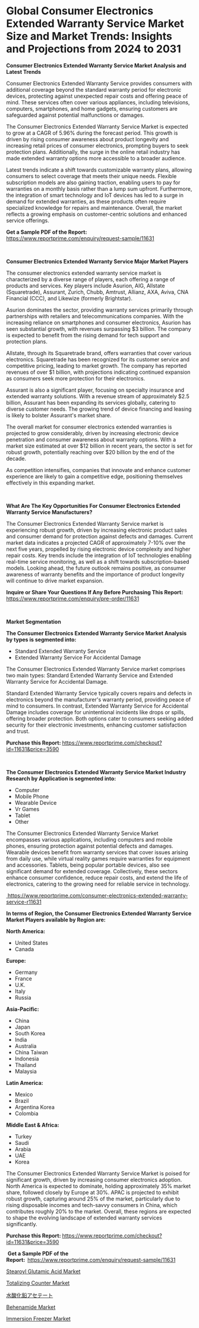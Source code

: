 <p><h1>Global Consumer Electronics Extended Warranty Service Market Size and Market Trends: Insights and Projections from 2024 to 2031</h1></p><p><strong>Consumer Electronics Extended Warranty Service Market Analysis and Latest Trends</strong></p>
<p><p>Consumer Electronics Extended Warranty Service provides consumers with additional coverage beyond the standard warranty period for electronic devices, protecting against unexpected repair costs and offering peace of mind. These services often cover various appliances, including televisions, computers, smartphones, and home gadgets, ensuring customers are safeguarded against potential malfunctions or damages.</p><p>The Consumer Electronics Extended Warranty Service Market is expected to grow at a CAGR of 5.96% during the forecast period. This growth is driven by rising consumer awareness about product longevity and increasing retail prices of consumer electronics, prompting buyers to seek protection plans. Additionally, the surge in the online retail industry has made extended warranty options more accessible to a broader audience. </p><p>Latest trends indicate a shift towards customizable warranty plans, allowing consumers to select coverage that meets their unique needs. Flexible subscription models are also gaining traction, enabling users to pay for warranties on a monthly basis rather than a lump sum upfront. Furthermore, the integration of smart technology and IoT devices has led to a surge in demand for extended warranties, as these products often require specialized knowledge for repairs and maintenance. Overall, the market reflects a growing emphasis on customer-centric solutions and enhanced service offerings.</p></p>
<p><strong>Get a Sample PDF of the Report:&nbsp;</strong> <a href="https://www.reportprime.com/enquiry/request-sample/11631">https://www.reportprime.com/enquiry/request-sample/11631</a></p>
<p>&nbsp;</p>
<p><strong>Consumer Electronics Extended Warranty Service Major Market Players</strong></p>
<p><p>The consumer electronics extended warranty service market is characterized by a diverse range of players, each offering a range of products and services. Key players include Asurion, AIG, Allstate (Squaretrade), Assurant, Zurich, Chubb, Amtrust, Allianz, AXA, Aviva, CNA Financial (CCC), and Likewize (formerly Brightstar). </p><p>Asurion dominates the sector, providing warranty services primarily through partnerships with retailers and telecommunications companies. With the increasing reliance on smartphones and consumer electronics, Asurion has seen substantial growth, with revenues surpassing $3 billion. The company is expected to benefit from the rising demand for tech support and protection plans.</p><p>Allstate, through its Squaretrade brand, offers warranties that cover various electronics. Squaretrade has been recognized for its customer service and competitive pricing, leading to market growth. The company has reported revenues of over $1 billion, with projections indicating continued expansion as consumers seek more protection for their electronics.</p><p>Assurant is also a significant player, focusing on specialty insurance and extended warranty solutions. With a revenue stream of approximately $2.5 billion, Assurant has been expanding its services globally, catering to diverse customer needs. The growing trend of device financing and leasing is likely to bolster Assurant's market share.</p><p>The overall market for consumer electronics extended warranties is projected to grow considerably, driven by increasing electronic device penetration and consumer awareness about warranty options. With a market size estimated at over $12 billion in recent years, the sector is set for robust growth, potentially reaching over $20 billion by the end of the decade. </p><p>As competition intensifies, companies that innovate and enhance customer experience are likely to gain a competitive edge, positioning themselves effectively in this expanding market.</p></p>
<p>&nbsp;</p>
<p><strong>What Are The Key Opportunities For Consumer Electronics Extended Warranty Service Manufacturers?</strong></p>
<p><p>The Consumer Electronics Extended Warranty Service market is experiencing robust growth, driven by increasing electronic product sales and consumer demand for protection against defects and damages. Current market data indicates a projected CAGR of approximately 7-10% over the next five years, propelled by rising electronic device complexity and higher repair costs. Key trends include the integration of IoT technologies enabling real-time service monitoring, as well as a shift towards subscription-based models. Looking ahead, the future outlook remains positive, as consumer awareness of warranty benefits and the importance of product longevity will continue to drive market expansion.</p></p>
<p><strong>Inquire or Share Your Questions If Any Before Purchasing This Report:</strong> <a href="https://www.reportprime.com/enquiry/pre-order/11631">https://www.reportprime.com/enquiry/pre-order/11631</a></p>
<p>&nbsp;</p>
<p><strong>Market Segmentation</strong></p>
<p><strong>The Consumer Electronics Extended Warranty Service Market Analysis by types is segmented into:</strong></p>
<p><ul><li>Standard Extended Warranty Service</li><li>Extended Warranty Service For Accidental Damage</li></ul></p>
<p><p>The Consumer Electronics Extended Warranty Service market comprises two main types: Standard Extended Warranty Service and Extended Warranty Service for Accidental Damage. </p><p>Standard Extended Warranty Service typically covers repairs and defects in electronics beyond the manufacturer's warranty period, providing peace of mind to consumers. In contrast, Extended Warranty Service for Accidental Damage includes coverage for unintentional incidents like drops or spills, offering broader protection. Both options cater to consumers seeking added security for their electronic investments, enhancing customer satisfaction and trust.</p></p>
<p><strong>Purchase this Report:&nbsp;</strong><a href="https://www.reportprime.com/checkout?id=11631&price=3590">https://www.reportprime.com/checkout?id=11631&price=3590</a></p>
<p>&nbsp;</p>
<p><strong>The Consumer Electronics Extended Warranty Service Market Industry Research by Application is segmented into:</strong></p>
<p><ul><li>Computer</li><li>Mobile Phone</li><li>Wearable Device</li><li>Vr Games</li><li>Tablet</li><li>Other</li></ul></p>
<p><p>The Consumer Electronics Extended Warranty Service Market encompasses various applications, including computers and mobile phones, ensuring protection against potential defects and damages. Wearable devices benefit from warranty services that cover issues arising from daily use, while virtual reality games require warranties for equipment and accessories. Tablets, being popular portable devices, also see significant demand for extended coverage. Collectively, these sectors enhance consumer confidence, reduce repair costs, and extend the life of electronics, catering to the growing need for reliable service in technology.</p></p>
<p><a href="https://www.reportprime.com/consumer-electronics-extended-warranty-service-r11631">&nbsp;https://www.reportprime.com/consumer-electronics-extended-warranty-service-r11631</a></p>
<p><strong>In terms of Region, the Consumer Electronics Extended Warranty Service Market Players available by Region are:</strong></p>
<p>
    <p> <strong> North America: </strong>
        <ul>
            <li>United States</li>
            <li>Canada</li>
        </ul>
        </p> 
    <p> <strong> Europe: </strong>
        <ul>
            <li>Germany</li>
            <li>France</li>
            <li>U.K.</li>
            <li>Italy</li>
            <li>Russia</li>
        </ul>
        </p> 
    <p> <strong> Asia-Pacific: </strong>
        <ul>
            <li>China</li>
            <li>Japan</li>
            <li>South Korea</li>
            <li>India</li>
            <li>Australia</li>
            <li>China Taiwan</li>
            <li>Indonesia</li>
            <li>Thailand</li>
            <li>Malaysia</li>
        </ul>
        </p> 
    <p> <strong> Latin America: </strong>
        <ul>
            <li>Mexico</li>
            <li>Brazil</li>
            <li>Argentina Korea</li>
            <li>Colombia</li>
        </ul>
        </p> 
    <p> <strong> Middle East & Africa: </strong>
        <ul>
            <li>Turkey</li>
            <li>Saudi</li>
            <li>Arabia</li>
            <li>UAE</li>
            <li>Korea</li>
        </ul>
    </p>
    </p>
<p><p>The Consumer Electronics Extended Warranty Service Market is poised for significant growth, driven by increasing consumer electronics adoption. North America is expected to dominate, holding approximately 35% market share, followed closely by Europe at 30%. APAC is projected to exhibit robust growth, capturing around 25% of the market, particularly due to rising disposable incomes and tech-savvy consumers in China, which contributes roughly 20% to the market. Overall, these regions are expected to shape the evolving landscape of extended warranty services significantly.</p></p>
<p><strong>Purchase this Report: </strong><a href="https://www.reportprime.com/checkout?id=11631&price=3590">https://www.reportprime.com/checkout?id=11631&price=3590</a></p>
<p>&nbsp;<strong>Get a Sample PDF of the Report:&nbsp;&nbsp;</strong><a href="https://www.reportprime.com/enquiry/request-sample/11631">https://www.reportprime.com/enquiry/request-sample/11631</a></p>
<p><strong></strong></p>
<p><p><a href="https://issuu.com/reportprime-2/docs/stearoyl-glutamic-acid-market-size-_733604e3344082">Stearoyl Glutamic Acid Market</a></p><p><a href="https://www.linkedin.com/pulse/totalizing-counter-market-global-insights-sales-trends-1ighf?trackingId=1rohVQsiTxWAEG8dnoCXCg%3D%3D">Totalizing Counter Market</a></p><p><a href="https://medium.com/@drfg4t/lead-hydroxide-acetate-market-%E3%81%AE%E3%82%B0%E3%83%AD%E3%83%BC%E3%83%90%E3%83%AB%E5%B8%82%E5%A0%B4%E6%A6%82%E8%A6%81%E3%81%AF-%E4%B8%96%E7%95%8C%E3%81%8A%E3%82%88%E3%81%B3%E4%B8%BB%E8%A6%81%E5%B8%82%E5%A0%B4%E3%81%AB%E3%81%8A%E3%81%91%E3%82%8B%E6%A5%AD%E7%95%8C%E3%81%AB%E5%BD%B1%E9%9F%BF%E3%82%92%E4%B8%8E%E3%81%88%E3%82%8B%E4%B8%BB%E8%A6%81%E3%81%AA%E3%83%88%E3%83%AC%E3%83%B3%E3%83%89%E3%81%AB%E3%81%A4%E3%81%84%E3%81%A6-%E7%8B%AC%E8%87%AA%E3%81%AE%E8%A6%96%E7%82%B9%E3%82%92%E6%8F%90%E4%BE%9B%E3%81%97%E3%81%BE%E3%81%99-76aad627b203">水酸化鉛アセテート</a></p><p><a href="https://issuu.com/reportprime-2/docs/behenamide-market-size-2030.pptx_a65808c02abd56">Behenamide Market</a></p><p><a href="https://medium.com/@kellieblock2023/the-immersion-freezer-market-prioritizes-cost-control-and-efficiency-enhancement-20f7ef6c8202">Immersion Freezer Market</a></p></p>